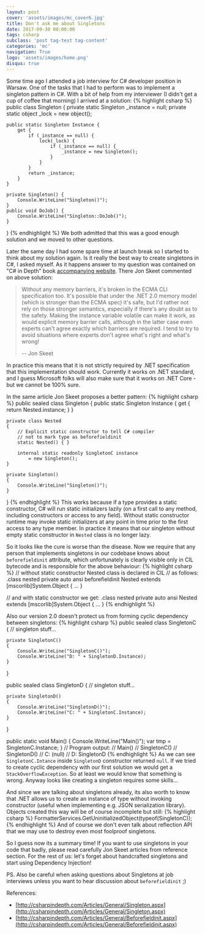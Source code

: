 ```yaml
---
layout: post
cover: 'assets/images/mc_cover6.jpg'
title: Don't ask me about Singletons
date: 2017-09-30 00:00:00
tags: csharp
subclass: 'post tag-test tag-content'
categories: 'mc'
navigation: True
logo: 'assets/images/home.png'
disqus: true
---
```


Some time ago I attended a job interview for C# developer position in Warsaw.
One of the tasks that I had to perform was to implement a singleton pattern
in C#. With a bit of help from my interviewer
(I didn't get a cup of coffee that morning) I arrived at a solution:
{% highlight csharp %}
public class Singleton {
    private static Singleton _instance = null;
    private static object _lock = new object();
    
    public static Singleton Instance {
        get {
            if (_instance == null) {
                lock(_lock) {
                    if (_instance == null) {
                        _instance = new Singleton();    
                    }
                }
            }
            return _instance;
        }
    }
    
    private Singleton() {
        Console.WriteLine("Singleton()");   
    }
    public void DoJob() {
        Console.WriteLine("Singleton::DoJob()");
    }
}
{% endhighlight %}
We both admitted that this was a good enough solution 
and we moved to other questions.

Later the same day I had some spare time
at launch break so I started to think about my solution again.
Is it really the best way to create singletons in C#, I asked myself.
As it happens answer to my question was contained on
"C# in Depth" book 
[accompanying website](http://csharpindepth.com/Articles/General/Singleton.aspx#dcl).
There Jon Skeet commented on above solution:

>Without any memory barriers, it's broken in the ECMA CLI specification too. It's possible that under the .NET 2.0 memory model (which is stronger than the ECMA spec) it's safe, but I'd rather not rely on those stronger semantics, especially if there's any doubt as to the safety. Making the instance variable volatile can make it work, as would explicit memory barrier calls, although in the latter case even experts can't agree exactly which barriers are required. I tend to try to avoid situations where experts don't agree what's right and what's wrong!
>
> -- Jon Skeet

In practice this means that it is not strictly required by .NET specification
that this implementation should work. Currently it works on .NET standard,
and I guess Microsoft folks will also make sure that it 
works on .NET Core - but we cannot be 100% sure.

In the same article Jon Skeet proposes a better pattern:
{% highlight csharp %}
public sealed class Singleton
{
    public static Singleton Instance { 
        get { return Nested.instance; } }
        
    private class Nested
    {
        // Explicit static constructor to tell C# compiler
        // not to mark type as beforefieldinit
        static Nested() { }

        internal static readonly SingletonC instance 
            = new Singleton();
    }

    private Singleton()
    {
        Console.WriteLine("Singleton()");
    }
}
{% endhighlight %}
This works because if a type provides a static constructor, C# will
run static initializers lazily (on a first call to any method, including
constructors or access to any field). Without static constructor
runtime may invoke static initializers at any point in time prior to
the first access to any type member. In practice it means that our
singleton without empty static constructor in `Nested` class is no longer lazy.

So it looks like the cure is worse than the disease. Now we require that
any person that implements singletons in our codebase knows about
`beforefieldinit` attribute, which 
unfortunately is clearly visible only in CIL bytecode and is responsible
for the above behaviour:
{% highlight csharp %}
// without static constructor Nested class is declared in CIL
// as follows:
.class nested private auto ansi beforefieldinit Nested
        extends [mscorlib]System.Object
    { ... }

// and with static constructor we get:
.class nested private auto ansi Nested
        extends [mscorlib]System.Object
    { ... }
{% endhighlight %}

Also our version 2.0 doesn't protect us 
from forming cyclic dependency between singletons:
{% highlight csharp %}
public sealed class SingletonC
{
    // singleton stuff...

    private SingletonC()
    {
        Console.WriteLine("SingletonC()");
        Console.WriteLine("D: " + SingletonD.Instance);
    }
}

public sealed class SingletonD
{
    // singleton stuff...

    private SingletonD()
    {
        Console.WriteLine("SingletonD()");
        Console.WriteLine("C: " + SingletonC.Instance);
    }
}

public static void Main()
{
    Console.WriteLine("Main()");
    var tmp = SingletonC.Instance;
}
// Program output:
// Main()
// SingletonC()
// SingletonD()
// C: (null)
// D: SingletonD
{% endhighlight %}
As we can see `SingletonC.Intance` inside `SingletonD` constructor
returned `null`. If we tried to create cyclic dependency with our
first solution we would get a `StackOverflowException`. So at least
we would know that something is wrong.
Anyway looks like creating a singleton requires some skills...

And since we are talking about singletons already, its also worth to
know that .NET allows us to create an instance of type without invoking
constructor (useful when implementing e.g. JSON serialization library).
Objects created this way will be of course incomplete but still:
{% highlight csharp %}
FormatterServices.GetUninitializedObject(typeof(SingletonC));
{% endhighlight %}
And of course we don't even talk about reflection API that we may use to
destroy even most foolproof singletons.

So I guess now its a summary time! If you want to use singletons in
your code that badly, please read carefully Jon Skeet articles
from reference section. For the rest of us: let's forget about 
handcrafted singletons
and start using Dependency Injection!

PS. Also be careful when asking questions about Singletons 
at job interviews unless
you want to hear discussion about `beforefieldinit` ;)

References:

* [http://csharpindepth.com/Articles/General/Singleton.aspx](http://csharpindepth.com/Articles/General/Singleton.aspx)
* [http://csharpindepth.com/Articles/General/Beforefieldinit.aspx](http://csharpindepth.com/Articles/General/Beforefieldinit.aspx)



